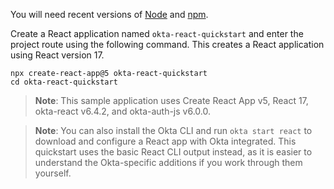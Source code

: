 You will need recent versions of [Node](https://nodejs.org/en/) and  [npm](https://www.npmjs.com/).

Create a React application named `okta-react-quickstart` and enter the project route using the following command. This creates a React application using React version 17.

```shell
npx create-react-app@5 okta-react-quickstart
cd okta-react-quickstart
```

> **Note**: This sample application uses Create React App v5, React 17, okta-react v6.4.2, and okta-auth-js v6.0.0.

> **Note**: You can also install the Okta CLI and run `okta start react` to download and configure a React app with Okta integrated. This quickstart uses the basic React CLI output instead, as it is easier to understand the Okta-specific additions if you work through them yourself.